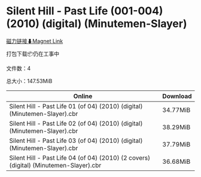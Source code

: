 # Silent Hill - Past Life (001-004) (2010) (digital) (Minutemen-Slayer)

[磁力链接⬇Magnet Link](magnet:?xt=urn:btih:4dd1d761bd2f55716644ab26f5e261db5a1ccd71&dn=Silent%20Hill%20-%20Past%20Life%20%28001-004%29%20%282010%29%20%28digital%29%20%28Minutemen-Slayer%29)

打包下载📦仍在工事中

文件数：4

总大小：147.53MiB

Online | Download
--- | ---
Silent Hill - Past Life 01 (of 04) (2010) (digital) (Minutemen-Slayer).cbr | 34.77MiB
Silent Hill - Past Life 02 (of 04) (2010) (digital) (Minutemen-Slayer).cbr | 38.29MiB
Silent Hill - Past Life 03 (of 04) (2010) (digital) (Minutemen-Slayer).cbr | 37.79MiB
Silent Hill - Past Life 04 (of 04) (2010) (2 covers) (digital) (Minutemen-Slayer).cbr | 36.68MiB